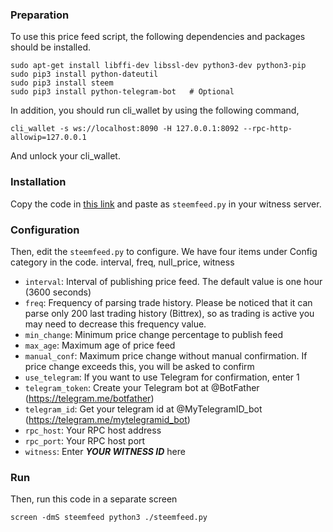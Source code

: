 ### Preparation
To use this price feed script, the following dependencies and packages should be installed.

    sudo apt-get install libffi-dev libssl-dev python3-dev python3-pip
    sudo pip3 install python-dateutil
    sudo pip3 install steem
    sudo pip3 install python-telegram-bot   # Optional
   
In addition, you should run cli_wallet by using the following command,

    cli_wallet -s ws://localhost:8090 -H 127.0.0.1:8092 --rpc-http-allowip=127.0.0.1

And unlock your cli_wallet.


### Installation
Copy the code in [this link](https://github.com/clayop/steemfeed/blob/master/steemfeed.py) and paste as `steemfeed.py` in your witness server.


### Configuration
Then, edit the `steemfeed.py` to configure. We have four items under Config category in the code. interval, freq, null_price, witness

* `interval`: Interval of publishing price feed. The default value is one hour (3600 seconds)
* `freq`: Frequency of parsing trade history. Please be noticed that it can parse only 200 last trading history (Bittrex), so as trading is active you may need to decrease this frequency value.
* `min_change`: Minimum price change percentage to publish feed
* `max_age`: Maximum age of price feed
* `manual_conf`: Maximum price change without manual confirmation. If price change exceeds this, you will be asked to confirm
* `use_telegram`: If you want to use Telegram for confirmation, enter 1
* `telegram_token`: Create your Telegram bot at @BotFather (https://telegram.me/botfather)
* `telegram_id`: Get your telegram id at @MyTelegramID_bot (https://telegram.me/mytelegramid_bot)
* `rpc_host`: Your RPC host address
* `rpc_port`: Your RPC host port
* `witness`: Enter ***YOUR WITNESS ID*** here
 

### Run
Then, run this code in a separate screen

    screen -dmS steemfeed python3 ./steemfeed.py
